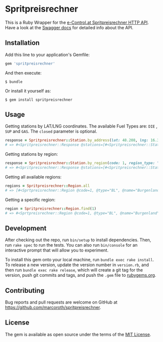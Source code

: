# Spritpreisrechner

This is a Ruby Wrapper for the [e-Control.at Spritpreisrechner HTTP API](https://www.spritpreisrechner.at). Have a look at the [Swagger docs](https://api.e-control.at/sprit/1.0/doc/index.html?url=https://api.e-control.at/sprit/1.0/api-docs%3Fgroup%3Dpublic-api) for detailed info about the API. 

## Installation

Add this line to your application's Gemfile:

```ruby
gem 'spritpreisrechner'
```

And then execute:

    $ bundle

Or install it yourself as:

    $ gem install spritpreisrechner

## Usage

Getting stations by LAT/LNG coordinates. The available Fuel Types are: `DIE` , `SUP` and `GAS`. The `closed` parameter is optional.

```ruby
response = Spritpreisrechner::Station.by_address(lat: 48.208, lng: 16.373, fuel_type: 'DIE', closed: 'true')
# => #<Spritpreisrechner::Response @stations=[#<Spritpreisrechner::Station @id=692206, @name="SPRIT-INN" ...>, #<Spritpreisrechner::Station @id=5093, @name="Turmöl" ...>, ... ] ... >

```

Getting stations by region:

```ruby
response = Spritpreisrechner::Station.by_region(code: 1, region_type: "BL", fuel_type: 'DIE', closed: 'true')
# => #<Spritpreisrechner::Response @stations=[#<Spritpreisrechner::Station @id=394, @name="Avanti" ...>, #<Spritpreisrechner::Station @id=7586, @name="Landestankstelle Rdf. Partner Luisser" ...>, ... ] ... >

```


Getting all available regions:

```ruby
regions = Spritpreisrechner::Region.all
# => [#<Sprtpreisrechner::Region @code=1, @type="BL", @name="Burgenland" ...>, #<Spritpreisrechner::Region @code=2, @type="BL", @name="Kärnten" ...> ...]
```

Getting a specific region:

```ruby
region = Spritpreisrechner::Region.find(1)
# => #<Sprtpreisrechner::Region @code=1, @type="BL", @name="Burgenland" ...>
```


## Development

After checking out the repo, run `bin/setup` to install dependencies. Then, run `rake spec` to run the tests. You can also run `bin/console` for an interactive prompt that will allow you to experiment.

To install this gem onto your local machine, run `bundle exec rake install`. To release a new version, update the version number in `version.rb`, and then run `bundle exec rake release`, which will create a git tag for the version, push git commits and tags, and push the `.gem` file to [rubygems.org](https://rubygems.org).

## Contributing

Bug reports and pull requests are welcome on GitHub at https://github.com/marcoroth/spritpreisrechner.

## License

The gem is available as open source under the terms of the [MIT License](https://opensource.org/licenses/MIT).
